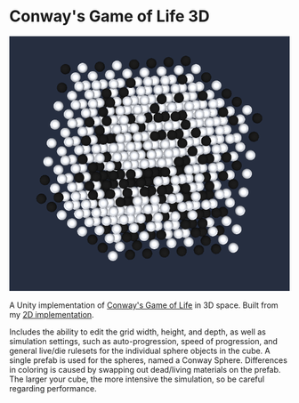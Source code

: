 # Conway's Game of Life 3D

![3D Cube View][thumbnail]

A Unity implementation of [Conway's Game of Life](https://en.wikipedia.org/wiki/Conway%27s_Game_of_Life) in 3D space. Built from my [2D implementation](https://github.com/muhammadabdulrahim/conway-game-of-life-2d).

Includes the ability to edit the grid width, height, and depth, as well as simulation settings, such as auto-progression, speed of progression, and general live/die rulesets for the individual sphere objects in the cube. A single prefab is used for the spheres, named a Conway Sphere. Differences in coloring is caused by swapping out dead/living materials on the prefab. The larger your cube, the more intensive the simulation, so be careful regarding performance.

[thumbnail]: https://raw.githubusercontent.com/muhammadabdulrahim/conway-game-of-life-3d/master/thumbnail.PNG
